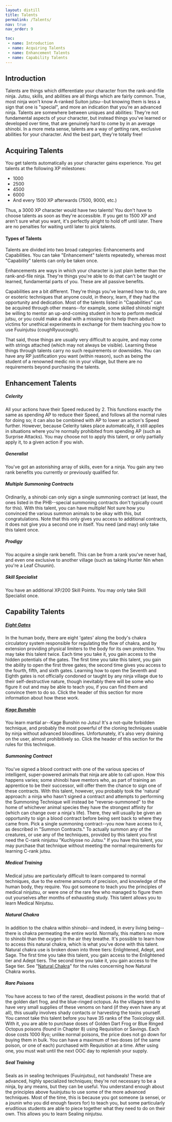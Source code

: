 ```yaml
---
layout: distill
title: Talents
permalink: /Talents/
nav: true
nav_order: 9

toc:
 - name: Introduction
 - name: Acquiring Talents
 - name: Enhancement Talents
 - name: Capability Talents
---
```

## Introduction
Talents are things which differentiate your character from the rank-and-file ninja. Jutsu, skills, and abilities are all things which are fairly common. True, most ninja won't know A-ranked Suiton jutsu--but knowing them is less a sign that one is "special", and more an indication that you're an advanced ninja. Talents are somewhere between uniques and abilities: They're not fundamental aspects of your character, but instead things you've learned or developed over time, that are genuinely hard to come by in an average shinobi. In a more meta sense, talents are a way of getting rare, exclusive abilities for your character. And the best part, they're totally free!

## Acquiring Talents
You get talents automatically as your character gains experience. You get talents at the following XP milestones:
 - 1000
 - 2500
 - 4500
 - 6000
 - And every 1500 XP afterwards (7500, 9000, etc.)

Thus, a 3000 XP character would have two talents! You don't have to choose talents as soon as they're accessible. If you get to 1500 XP and aren't sure what you want, it's perfectly alright to hold off until later. There are no penalties for waiting until later to pick talents.

#### Types of Talents
Talents are divided into two broad categories: Enhancements and Capabilities. You can take "Enhancement" talents repeatedly, whereas most "Capability" talents can only be taken once.

Enhancements are ways in which your character is just plain better than the rank-and-file ninja. They're things you're able to do that can't be taught or learned, fundamental parts of you. These are all passive benefits.

Capabilities are a bit different. They're things you've learned how to do, rare or esoteric techniques that anyone could, in theory, learn, if they had the opportunity and dedication. Most of the talents listed in "Capabilities" can be acquired through other means--for example, some skilled shinobi might be willing to mentor an up-and-coming student in how to perform medical jutsu, or you could make a deal with a missing nin to help them abduct victims for unethical experiments in exchange for them teaching you how to use Fuuinjutsu (coughRyuucough).

That said, those things are usually very difficult to acquire, and may come with strings attached (which may not always be visible). Learning these things through talents carry no such requirements or downsides. You can have any RP justification you want (within reason), such as being the student of a renowned medic nin in your village, but there are no requirements beyond purchasing the talents.

## Enhancement Talents
##### Celerity
All your actions have their Speed reduced by 2. This functions exactly the same as spending AP to reduce their Speed, and follows all the normal rules for doing so; it can also be combined with AP to lower an action's Speed further. However, because Celerity takes place automatically, it still applies in situations where you're normally prohibited from spending AP (such as Surprise Attacks). You may choose not to apply this talent, or only partially apply it, to a given action if you wish.

##### Generalist
You've got an astonishing array of skills, even for a ninja. You gain any two rank benefits you currently or previously qualified for.

##### Multiple Summoning Contracts
Ordinarily, a shinobi can only sign a single summoning contract (at least, the ones listed in the PHB--special summoning contracts don't typically count for this). With this talent, you can have multiple! Not sure how you convinced the various summon animals to be okay with this, but congratulations. Note that this only gives you access to additional contracts, it does not give you a second one in itself. You need (and may) only take this talent once.

##### Prodigy
You acquire a single rank benefit. This can be from a rank you've never had, and even one exclusive to another village (such as taking Hunter Nin when you're a Leaf Chuunin).

##### Skill Specialist
You have an additional XP/200 Skill Points. You may only take Skill Specialist once.

## Capability Talents
##### [Eight Gates](https://anchorsify.github.io/EightGates/)
In the human body, there are eight 'gates' along the body's chakra circulatory system responsible for regulating the flow of chakra, and by extension providing physical limiters to the body for its own protection. You may take this talent twice. Each time you take it, you gain access to the hidden potentials of the gates. The first time you take this talent, you gain the ability to open the first three gates; the second time gives you access to the fourth, fifth, and sixth gates. Learning how to open the Seventh and Eighth gates is not officially condoned or taught by any ninja village due to their self-destructive nature, though inevitably there will be some who figure it out and may be able to teach you, if you can find them and convince them to do so. Click the header of this section for more information about how these work.

##### [Kage Bunshin](https://anchorsify.github.io/KageBunshin/)
You learn martial ar--Kage Bunshin no Jutsu! It's a not-quite forbidden technique, and probably the most powerful of the cloning techniques usable by ninja without advanced bloodlines. Unfortunately, it's also very draining on the user, almost prohibitively so. Click the header of this section for the rules for this technique.

##### Summoning Contract
You've signed a blood contract with one of the various species of intelligent, super-powered animals that ninja are able to call upon. How this happens varies; some shinobi have mentors who, as part of training an apprentice to be their successor, will offer them the chance to sign one of these contracts. With this talent, however, you probably took the 'natural' approach: a ninja who hasn't signed a contract and attempts to performing the Summoning Technique will instead be "reverse-summoned" to the home of whichever animal species they have the strongest affinity for (which can change over a ninja's life). There, they will usually be given an opportunity to sign a blood contract before being sent back to where they came from. Pick a single summoning contract--you now have access to it, as described in "Summon Contracts." To actually summon any of the creatures, or use any of the techniques, provided by this talent you first need the C-rank ninjutsu "Kuchiyose no Jutsu." If you have this talent, you may purchase that technique without meeting the normal requirements for learning C-rank jutsu.

##### Medical Training
Medical jutsu are particularly difficult to learn compared to normal techniques, due to the extreme amounts of precision, and knowledge of the human body, they require. You got someone to teach you the principles of medical ninjutsu, or were one of the rare few who managed to figure them out yourselves after months of exhausting study. This talent allows you to learn Medical Ninjutsu.

##### Natural Chakra
In addition to the chakra within shinobi--and indeed, in every living being--there is chakra permeating the entire world. Normally, this matters no more to shinobi than the oxygen in the air they breathe. It's possible to learn how to access this natural chakra, which is what you've done with this talent. Natural chakra use is broken down into three tiers: Enlightened, Adept, and Sage. The first time you take this talent, you gain access to the Enlightened tier and Adept tiers. The second time you take it, you gain access to the Sage tier.  See "[Natural Chakra](https://anchorsify.github.io/NaturalChakra/)" for the rules concerning how Natural Chakra works.

##### Rare Poisons
You have access to two of the rarest, deadliest poisons in the world: that of the golden dart frog, and the blue-ringed octopus. As the villages tend to have very small supplies of these venoms on hand (if they even have any at all), this usually involves shady contacts or harvesting the toxins yourself. You cannot take this talent before you have 35 ranks of the Toxicology skill. With it, you are able to purchase doses of Golden Dart Frog or Blue Ringed Octopus poisons (found in Chapter 8) using Requisition or Savings. Each dose costs 1000 Ryo; unlike normal poisons, the price does not go down for buying them in bulk. You can have a maximum of two doses (of the same poison, or one of each) purchased with Requisition at a time. After using one, you must wait until the next OOC day to replenish your supply.

##### Seal Training
Seals as in sealing techniques (Fuuinjutsu), not handseals! These are advanced, highly specialized techniques; they're not necessary to be a ninja, by any means, but they can be useful. You understand enough about the principles above fuuinjutsu to use some of the more advanced techniques. Most of the time, this is because you got someone (a sensei, or a jounin who you did enough favors for) to teach you, but some particularly eruditious students are able to piece together what they need to do on their own. This allows you to learn Sealing ninjutsu.
